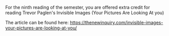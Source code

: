 For the ninth reading of the semester, you are offered extra credit for reading Trevor Paglen's Invisible Images (Your Pictures Are Looking At you)

The article can be found here:
https://thenewinquiry.com/invisible-images-your-pictures-are-looking-at-you/
